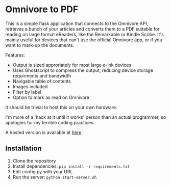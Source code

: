 # Omnivore to PDF

This is a simple flask application that connects to the Omnivore API, retrieves a bunch of your articles and converts them to a PDF suitable for reading on large format eReaders, like the Remarkable or Kindle Scribe. It's mainly useful for devices that can't use the official Omnivore app, or if you want to mark-up the documents.

Features:

- Output is sized approriately for most large e-ink devices
- Uses Ghostscript to compress the output, reducing device storage requirments and bandwidth
- Navigable table of contents
- Images included
- Filter by label
- Option to mark as read on Omnivore

It should be trivial to host this on your own hardware.

I'm more of a 'hack at it until it works' person than an actual programmer, so apologies for my terrible coding practices.

A hosted version is available at [here](https://omnivore-to-pdf.fairlygood.net).

## Installation

1. Clone the repository
2. Install dependencies: `pip install -r requirements.txt`
3. Edit config.py with your URL
4. Run the server: `python start-server.sh`

